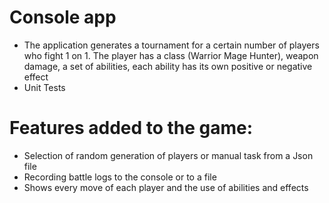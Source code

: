 # Console app
- The application generates a tournament for a certain number of players who fight 1 on 1.
The player has a class (Warrior Mage Hunter), weapon damage, a set of abilities, each ability has its own positive or negative effect
- Unit Tests
# Features added to the game:
- Selection of random generation of players or manual task from a Json file
- Recording battle logs to the console or to a file
- Shows every move of each player and the use of abilities and effects
